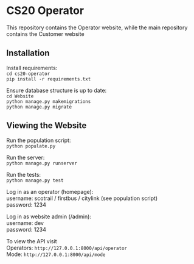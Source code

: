 # CS20 Operator  

This repository contains the Operator website, while the main repository contains the Customer website  

## Installation  

Install requirements:  
`cd cs20-operator`  
`pip install -r requirements.txt`  

Ensure database structure is up to date:  
`cd Website`  
`python manage.py makemigrations`  
`python manage.py migrate`  

## Viewing the Website

Run the population script:  
`python populate.py`  

Run the server:  
`python manage.py runserver`

Run the tests:  
`python manage.py test`

Log in as an operator (homepage):  
username: scotrail / firstbus / citylink (see population script)  
password: 1234  

Log in as website admin (/admin):  
username: dev  
password: 1234  

To view the API visit   
Operators: `http://127.0.0.1:8000/api/operator`   
Mode: `http://127.0.0.1:8000/api/mode`